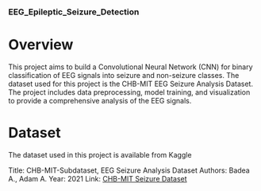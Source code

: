 ### EEG_Epileptic_Seizure_Detection
# Overview

This project aims to build a Convolutional Neural Network (CNN) for binary classification of EEG signals into seizure and non-seizure classes. The dataset used for this project is the CHB-MIT EEG Seizure Analysis Dataset. The project includes data preprocessing, model training, and visualization to provide a comprehensive analysis of the EEG signals.

# Dataset

The dataset used in this project is available from Kaggle

Title: CHB-MIT-Subdataset, EEG Seizure Analysis Dataset
Authors: Badea A., Adam A.
Year: 2021
Link: <a href="https://www.kaggle.com/datasets/adibadea/chbmitseizuredataset">CHB-MIT Seizure Dataset</a>

